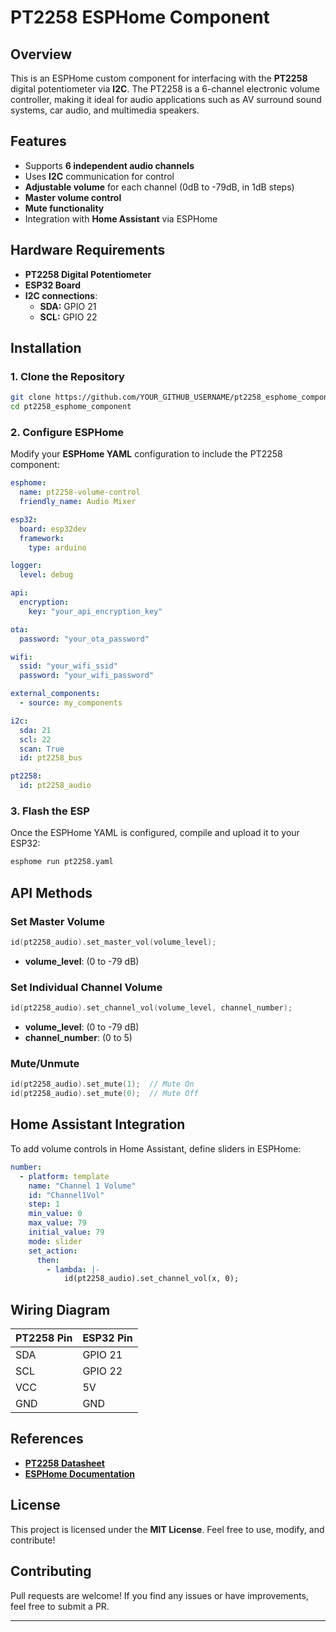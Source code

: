 # PT2258 ESPHome Component

## Overview

This is an ESPHome custom component for interfacing with the **PT2258** digital potentiometer via **I2C**. The PT2258 is a 6-channel electronic volume controller, making it ideal for audio applications such as AV surround sound systems, car audio, and multimedia speakers.

## Features

- Supports **6 independent audio channels**
- Uses **I2C** communication for control
- **Adjustable volume** for each channel (0dB to -79dB, in 1dB steps)
- **Master volume control**
- **Mute functionality**
- Integration with **Home Assistant** via ESPHome

## Hardware Requirements

- **PT2258 Digital Potentiometer**
- **ESP32 Board**
- **I2C connections**:
  - **SDA:** GPIO 21
  - **SCL:** GPIO 22

## Installation

### 1. Clone the Repository

```sh
git clone https://github.com/YOUR_GITHUB_USERNAME/pt2258_esphome_component.git
cd pt2258_esphome_component
```

### 2. Configure ESPHome

Modify your **ESPHome YAML** configuration to include the PT2258 component:

```yaml
esphome:
  name: pt2258-volume-control
  friendly_name: Audio Mixer  

esp32:
  board: esp32dev
  framework:
    type: arduino

logger:
  level: debug

api:
  encryption:
    key: "your_api_encryption_key"

ota:
  password: "your_ota_password"

wifi:
  ssid: "your_wifi_ssid"
  password: "your_wifi_password"

external_components:
  - source: my_components

i2c:
  sda: 21
  scl: 22
  scan: True
  id: pt2258_bus

pt2258:
  id: pt2258_audio
```

### 3. Flash the ESP

Once the ESPHome YAML is configured, compile and upload it to your ESP32:

```sh
esphome run pt2258.yaml
```

## API Methods

### Set Master Volume

```cpp
id(pt2258_audio).set_master_vol(volume_level);
```

- **volume\_level**: (0 to -79 dB)

### Set Individual Channel Volume

```cpp
id(pt2258_audio).set_channel_vol(volume_level, channel_number);
```

- **volume\_level**: (0 to -79 dB)
- **channel\_number**: (0 to 5)

### Mute/Unmute

```cpp
id(pt2258_audio).set_mute(1);  // Mute On
id(pt2258_audio).set_mute(0);  // Mute Off
```

## Home Assistant Integration

To add volume controls in Home Assistant, define sliders in ESPHome:

```yaml
number:
  - platform: template
    name: "Channel 1 Volume"
    id: "Channel1Vol"
    step: 1
    min_value: 0
    max_value: 79
    initial_value: 79
    mode: slider
    set_action:
      then:
        - lambda: |-
            id(pt2258_audio).set_channel_vol(x, 0);
```

## Wiring Diagram

| PT2258 Pin | ESP32 Pin |
| ---------- | --------- |
| SDA        | GPIO 21   |
| SCL        | GPIO 22   |
| VCC        | 5V        |
| GND        | GND       |

## References

- [**PT2258 Datasheet**](https://download.mikroe.com/documents/datasheets/PT2258.pdf)
- [**ESPHome Documentation**](https://esphome.io)

## License

This project is licensed under the **MIT License**. Feel free to use, modify, and contribute!

## Contributing

Pull requests are welcome! If you find any issues or have improvements, feel free to submit a PR.

---

